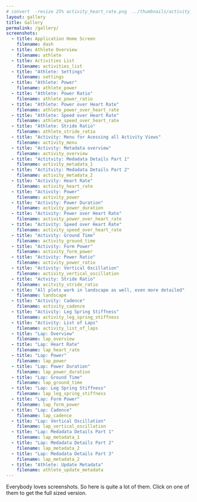 ```yaml
---
# convert  -resize 25% activity_heart_rate.png  ../thumbnails/activity_heart_rate.png
layout: gallery
title: Gallery
permalink: /gallery/
screenshots:
  - title: Application Home Screen
    filename: dash
  - title: Athlete Overview
    filename: athlete
  - title: Activities List
    filename: activities_list
  - title: "Athlete: Settings"
    filename: settings
  - title: "Athlete: Power"
    filename: athlete_power
  - title: "Athlete: Power Ratio"
    filename: athlete_power_ratio
  - title: "Athlete: Power over Heart Rate"
    filename: athlete_power_over_heart_rate
  - title: "Athlete: Speed over Heart Rate"
    filename: athlete_speed_over_heart_rate
  - title: "Athlete: Stride Ratio"
    filename: athlete_stride_ratio
  - title: "Activity: Menu for Acessing all Activity Views"
    filename: activity_menu
  - title: "Activity: Metadata overview"
    filename: activity_overview
  - title: "Actitvity: Medadata Details Part 1"
    filename: activity_metadata_1
  - title: "Actitvity: Medadata Details Part 2"
    filename: activity_metadata_2
  - title: "Activity: Heart Rate"
    filename: activity_heart_rate
  - title: "Activity: Power"
    filename: activity_power
  - title: "Activity: Power Duration"
    filename: activity_power_duration
  - title: "Activity: Power over Heart Rate"
    filename: activity_power_over_heart_rate
  - title: "Activity: Speed over Heart Rate"
    filename: activity_speed_over_heart_rate
  - title: "Activity: Ground Time"
    filename: activity_ground_time
  - title: "Activity: Form Power"
    filename: activity_form_power
  - title: "Activity: Power Ratio"
    filename: activity_power_ratio
  - title: "Activity: Vertical Oscillation"
    filename: activity_vertical_oscillation
  - title: "Actvity: Stride Ratio"
    filename: acitvity_stride_ratio
  - title: "All plots work in landscape as well, even more detailed"
    filename: landscape
  - title: "Activity: Cadence"
    filename: activity_cadence
  - title: "Activity: Leg Spring Stiffness"
    filename: activity_leg_spring_stiffness
  - title: "Activity: List of Laps"
    filename: activity_list_of_laps
  - title: "Lap: Overview"
    filename: lap_overview
  - title: "Lap: Heart Rate"
    filename: lap_heart_rate
  - title: "Lap: Power"
    filename: lap_power
  - title: "Lap: Power Duration"
    filename: lap_power_duration
  - title: "Lap: Ground Time"
    filename: lap_ground_time
  - title: "Lap: Leg Spring Stiffness"
    filename: lap_leg_spring_stiffness
  - title: "Lap: Form Power"
    filename: lap_form_power
  - title: "Lap: Cadence"
    filename: lap_cadence
  - title: "Lap: Vertical Oscillation"
    filename: lap_vertical_oscillation
  - title: "Lap: Medadata Details Part 1"
    filename: lap_metadata_1
  - title: "Lap: Medadata Details Part 2"
    filename: lap_metadata_2
  - title: "Lap: Medadata Details Part 3"
    filename: lap_metadata_2
  - title: "Athlete: Update Metadata"
    filename: athlete_update_metadata
---
```


Everybody loves screenshots. So here is quite a lot of them. Click on one of
them to get the full sized version.
